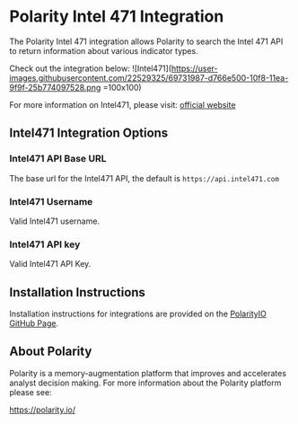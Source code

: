 # Polarity Intel 471 Integration

The Polarity Intel 471 integration allows Polarity to search the Intel 471 API to return information about various indicator types.


Check out the integration below:
![Intel471](https://user-images.githubusercontent.com/22529325/69731987-d766e500-10f8-11ea-9f9f-25b774097528.png =100x100)

For more information on Intel471, please visit: [official website](https://intel471.com/)
## Intel471 Integration Options

### Intel471 API Base URL
The base url for the Intel471 API, the default is `https://api.intel471.com`

### Intel471 Username
Valid Intel471 username.

### Intel471 API key
Valid Intel471 API Key.

## Installation Instructions

Installation instructions for integrations are provided on the [PolarityIO GitHub Page](https://polarityio.github.io/).

## About Polarity

Polarity is a memory-augmentation platform that improves and accelerates analyst decision making.  For more information about the Polarity platform please see:

https://polarity.io/
